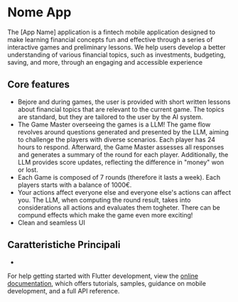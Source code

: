 # Nome App

The [App Name] application is a fintech mobile application designed to make learning financial concepts fun and effective through a series of interactive games and preliminary lessons. We help users develop a better understanding of various financial topics, such as investments, budgeting, saving, and more, through an engaging and accessible experience

## Core features
- Bejore and during games, the user is provided with short written lessons about financial topics that are relevant to the current game.
  The topics are standard, but they are tailored to the user by the AI system.
- The Game Master overseeing the games is a LLM!
  The game flow revolves around questions generated and presented by the LLM, aiming to challenge the players with diverse scenarios. Each player has 24 hours to       respond. Afterward, the Game Master assesses all responses and generates a summary of the round for each player. Additionally, the LLM provides score updates,        reflecting the difference in "money" won or lost.
- Each Game is composed of 7 rounds (therefore it lasts a week). Each players starts with a balance of 1000€.
- Your actions affect everyone else and everyone else's actions can affect you. The LLM, when computing the round result, takes into considerations all actions and     evaluates them togheter. There can be compund effects which make the game even more exciting!
- Clean and seamless UI 



## Caratteristiche Principali

- 

For help getting started with Flutter development, view the
[online documentation](https://docs.flutter.dev/), which offers tutorials,
samples, guidance on mobile development, and a full API reference.

